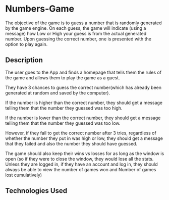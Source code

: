 # Numbers-Game

The objective of the game is to guess a number that is randomly generated by the game engine. On each guess, the game will indicate (using a message) how Low or High your guess is from the actual generated number. Upon guessing the correct number, one is presented with the option to play again.

## Description
The user goes to the App and finds a homepage that tells them the rules of the game and allows them to play the game as a guest.

They have 3 chances to guess the correct number(which has already been generated at random and saved by the computer).

If the number is higher than the correct number, they should get a message telling them that the number they guessed was too high.

If the number is lower than the correct number, they should get a message telling them that the number they guessed was too low. 

However, if they fail to get the correct number after 3 tries, regardless of whether the number they put in was high or low, they should get a message that they failed and also the number they should have guessed.  

The game should also keep their wins vs losses for as long as the window is open (so if they were to close the window, they would lose all the stats. Unless they are logged in, if they have an account and log in, they should always be able to view the number of games won and Number of games lost cumulatively)

## Technologies Used


